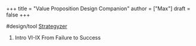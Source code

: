 +++
title = "Value Proposition Design Companion"
author = ["Max"]
draft = false
+++

\#design/tool
[Strategyzer](<https://strategyzer.com/platform/vpd>)

1.  Intro VI-IX From Failure to Success
